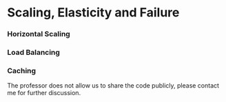 # Scaling, Elasticity and Failure

### Horizontal Scaling



### Load Balancing



### Caching



The professor does not allow us to share the code publicly, please contact me for further discussion.


